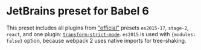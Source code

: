 # JetBrains preset for Babel 6

This preset includes all plugins from ["official"](https://babeljs.io/docs/plugins/#presets-official-presets) presets
`es2015-17`, `stage-2`, `react`,
and one plugin:
[`transform-strict-mode`](http://babeljs.io/docs/plugins/transform-strict-mode). `es2015` is used with `{modules: false}` option, because webpack 2 uses native imports for tree-shaking.
